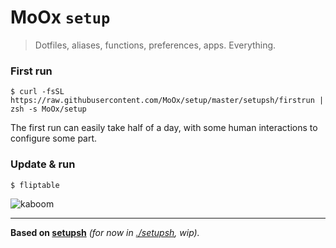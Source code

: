 # MoOx `setup`

> Dotfiles, aliases, functions, preferences, apps. Everything.

### First run

```console
$ curl -fsSL https://raw.githubusercontent.com/MoOx/setup/master/setupsh/firstrun | zsh -s MoOx/setup
```

The first run can easily take half of a day, with some human interactions to configure some part.

### Update & run

```console
$ fliptable
```

![kaboom](https://raw.githubusercontent.com/MoOx/setup/master/.kaboom.gif)

---

**Based on [setupsh](https://github.com/MoOx/setupsh)** _(for now in [./setupsh](setupsh),  wip)._
